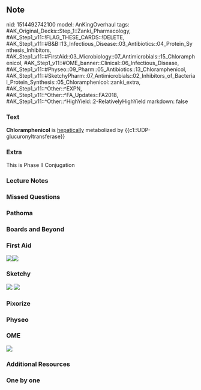 ## Note
nid: 1514492742100
model: AnKingOverhaul
tags: #AK_Original_Decks::Step_1::Zanki_Pharmacology, #AK_Step1_v11::!FLAG_THESE_CARDS::!DELETE, #AK_Step1_v11::#B&B::13_Infectious_Disease::03_Antibiotics::04_Protein_Synthesis_Inhibitors, #AK_Step1_v11::#FirstAid::03_Microbiology::07_Antimicrobials::15_Chloramphenicol, #AK_Step1_v11::#OME_banner::Clinical::06_Infectious_Disease, #AK_Step1_v11::#Physeo::09_Pharm::05_Antibiotics::13_Chloramphenicol, #AK_Step1_v11::#SketchyPharm::07_Antimicrobials::02_Inhibitors_of_Bacterial_Protein_Synthesis::05_Chloramphenicol::zanki_extra, #AK_Step1_v11::^Other::^EXPN, #AK_Step1_v11::^Other::^FA_Updates::FA2018, #AK_Step1_v11::^Other::^HighYield::2-RelativelyHighYield
markdown: false

### Text
<b>Chloramphenicol</b> is <u>hepatically</u> metabolized by
{{c1::UDP-glucuronyltransferase}}

### Extra
This is Phase II Conjugation

### Lecture Notes


### Missed Questions


### Pathoma


### Boards and Beyond


### First Aid
<img src="paste-321710230339587.jpg"><img src=
"paste-394308062543875.jpg">

### Sketchy
<img src="paste-225537322647553.jpg"> <img src=
"Screen%20Shot%202020-01-28%20at%206.35.56%20PM.png">

### Pixorize


### Physeo


### OME
<div class="ome-widget">
  <a href=
  "https://onlinemeded.org/spa/infectious-disease?ref=anki"><img src="_OME_AnkiFlashcards_Topic_6.png"></a>
</div>

### Additional Resources


### One by one

